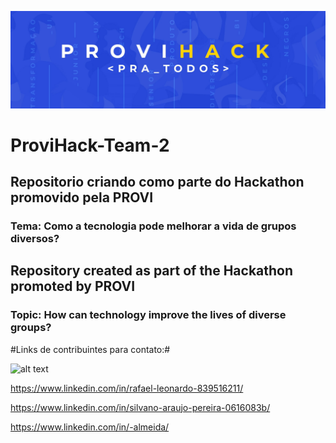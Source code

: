 ![provi_hack](./provi_hack.jpg)

# ProviHack-Team-2

## Repositorio criando como parte do Hackathon promovido pela PROVI

### Tema: Como a tecnologia pode melhorar a vida de grupos diversos? ###



## Repository created as part of the Hackathon promoted by PROVI ##

### Topic: How can technology improve the lives of diverse groups? ###

#Links de contribuintes para contato:#

<img src="https://user-images.githubusercontent.com/73404432/143801291-95d764c4-2472-4c89-90c8-84270e34452e.png" alt="alt text" width="50" height="50">

https://www.linkedin.com/in/rafael-leonardo-839516211/

https://www.linkedin.com/in/silvano-araujo-pereira-0616083b/

https://www.linkedin.com/in/-almeida/


